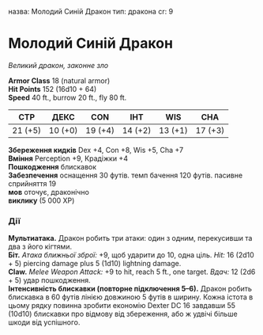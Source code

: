 назва: Молодий Синій Дракон тип: дракона cr: 9

# Молодий Синій Дракон
_Великий дракон, законне зло_

**Armor Class** 18 (natural armor)    
**Hit Points** 152 (16d10 + 64)    
**Speed** 40 ft., burrow 20 ft., fly 80 ft.

| СТР     | ДЕКС    | CON     | ІНТ     | WIS     | CHA     |
| ------- | ------- | ------- | ------- | ------- | ------- |
| 21 (+5) | 10 (+0) | 19 (+4) | 14 (+2) | 13 (+1) | 17 (+3) |

**Збереження кидків** Dex +4, Con +8, Wis +5, Cha +7    
**Вміння** Perception +9, Крадіжки +4    
**Пошкодження** блискавок    
**Забезпечення** оснащення 30 футів. темп бачення 120 футів. пасивне сприйняття 19    
**мов** оточує, драконічно    
**виклику** (5 000 XP)

### Дії
**Мультиатака.** Дракон робить три атаки: один з одним, перекусивши та два з його кігтями.   
**Біт.** _Атака ближньої зброї:_ +9, щоб ударити до 10, одна ціль. _Hit:_ 16 (2d10 + 5) piercing damage plus 5 (1d10) lightning damage.    
**Claw.** _Melee Weapon Attack:_ +9 to hit, reach 5 ft., one target. _Вдач:_ 12 (2d6 + 5) удар пошкодження.    
**Інтенсивність блискавки (повторне підключення 5–6).** Дракон робить блискавка в 60 футів лінією довжиною 5 футів в ширину. Кожна істота в цьому рядку повинна зробити економію Dexter DC 16 завдавши 55 (10d10) блискавки про відмову від збереження, або ж удвічі більше шкоди від успішного.